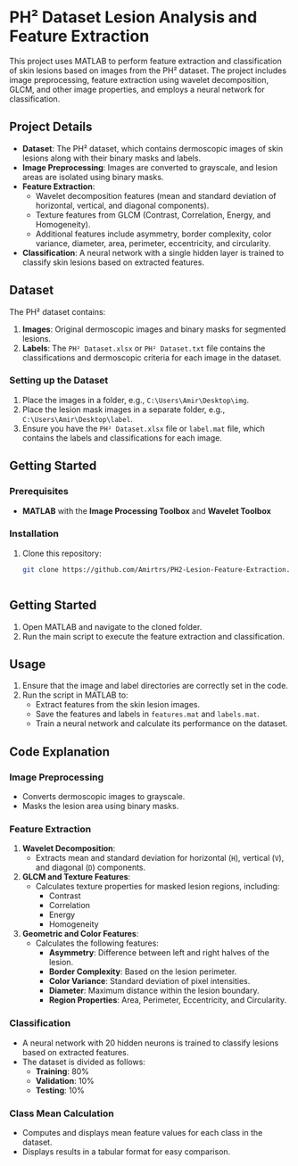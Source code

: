 # PH² Dataset Lesion Analysis and Feature Extraction

This project uses MATLAB to perform feature extraction and classification of skin lesions based on images from the PH² dataset. The project includes image preprocessing, feature extraction using wavelet decomposition, GLCM, and other image properties, and employs a neural network for classification.

## Project Details

- **Dataset**: The PH² dataset, which contains dermoscopic images of skin lesions along with their binary masks and labels.
- **Image Preprocessing**: Images are converted to grayscale, and lesion areas are isolated using binary masks.
- **Feature Extraction**:
  - Wavelet decomposition features (mean and standard deviation of horizontal, vertical, and diagonal components).
  - Texture features from GLCM (Contrast, Correlation, Energy, and Homogeneity).
  - Additional features include asymmetry, border complexity, color variance, diameter, area, perimeter, eccentricity, and circularity.
- **Classification**: A neural network with a single hidden layer is trained to classify skin lesions based on extracted features.

## Dataset

The PH² dataset contains:
1. **Images**: Original dermoscopic images and binary masks for segmented lesions.
2. **Labels**: The `PH² Dataset.xlsx` or `PH² Dataset.txt` file contains the classifications and dermoscopic criteria for each image in the dataset.

### Setting up the Dataset

1. Place the images in a folder, e.g., `C:\Users\Amir\Desktop\img`.
2. Place the lesion mask images in a separate folder, e.g., `C:\Users\Amir\Desktop\label`.
3. Ensure you have the `PH² Dataset.xlsx` file or `label.mat` file, which contains the labels and classifications for each image.

## Getting Started

### Prerequisites

- **MATLAB** with the **Image Processing Toolbox** and **Wavelet Toolbox**

### Installation

1. Clone this repository:
   ```bash
   git clone https://github.com/Amirtrs/PH2-Lesion-Feature-Extraction.git


   
## Getting Started

1. Open MATLAB and navigate to the cloned folder.
2. Run the main script to execute the feature extraction and classification.

## Usage

1. Ensure that the image and label directories are correctly set in the code.
2. Run the script in MATLAB to:
   - Extract features from the skin lesion images.
   - Save the features and labels in `features.mat` and `labels.mat`.
   - Train a neural network and calculate its performance on the dataset.

## Code Explanation

### Image Preprocessing
- Converts dermoscopic images to grayscale.
- Masks the lesion area using binary masks.

### Feature Extraction
1. **Wavelet Decomposition**:
   - Extracts mean and standard deviation for horizontal (`H`), vertical (`V`), and diagonal (`D`) components.
2. **GLCM and Texture Features**:
   - Calculates texture properties for masked lesion regions, including:
     - Contrast
     - Correlation
     - Energy
     - Homogeneity
3. **Geometric and Color Features**:
   - Calculates the following features:
     - **Asymmetry**: Difference between left and right halves of the lesion.
     - **Border Complexity**: Based on the lesion perimeter.
     - **Color Variance**: Standard deviation of pixel intensities.
     - **Diameter**: Maximum distance within the lesion boundary.
     - **Region Properties**: Area, Perimeter, Eccentricity, and Circularity.

### Classification
- A neural network with 20 hidden neurons is trained to classify lesions based on extracted features.
- The dataset is divided as follows:
  - **Training**: 80%
  - **Validation**: 10%
  - **Testing**: 10%

### Class Mean Calculation
- Computes and displays mean feature values for each class in the dataset.
- Displays results in a tabular format for easy comparison.
